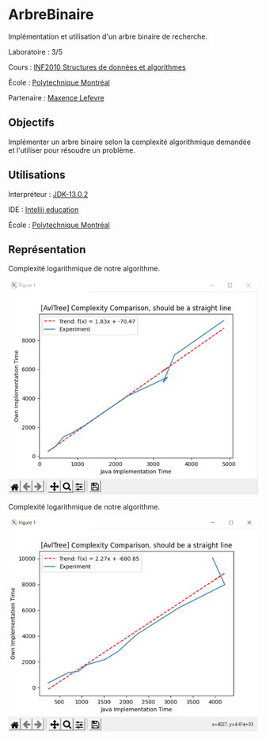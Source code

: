 # ArbreBinaire

Implémentation et utilisation d'un arbre binaire de recherche.

Laboratoire : 3/5

Cours : [INF2010 Structures de données et algorithmes](https://www.polymtl.ca/programmes/cours/structures-de-donnees-et-algorithmes)

École : [Polytechnique Montréal](https://www.polymtl.ca)

Partenaire : [Maxence Lefevre](https://github.com/Solonioka)


## Objectifs

Implémenter un arbre binaire selon la complexité algorithmique demandée et l'utiliser pour résoudre un problème.

## Utilisations

Interpréteur : [JDK-13.0.2](https://www.oracle.com/java/technologies/javase-jdk13-downloads.html)

IDE : [Intellij education](https://www.jetbrains.com/fr-fr/idea/download/#section=windows)

École : [Polytechnique Montréal](https://www.polymtl.ca)

## Représentation

Complexité logarithmique de notre algorithme.

![alt text](https://github.com/TritzA/ArbreBinaireRecherche/blob/master/images/complexite_avl_5.PNG)

Complexité logarithmique de notre algorithme.

![alt text](https://github.com/TritzA/ArbreBinaireRecherche/blob/master/images/complexite_avl_4.PNG)
